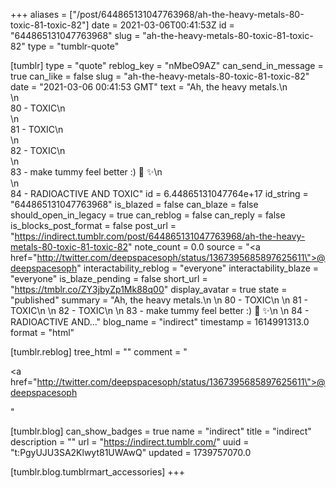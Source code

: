 +++
aliases = ["/post/644865131047763968/ah-the-heavy-metals-80-toxic-81-toxic-82"]
date = 2021-03-06T00:41:53Z
id = "644865131047763968"
slug = "ah-the-heavy-metals-80-toxic-81-toxic-82"
type = "tumblr-quote"

[tumblr]
type = "quote"
reblog_key = "nMbeO9AZ"
can_send_in_message = true
can_like = false
slug = "ah-the-heavy-metals-80-toxic-81-toxic-82"
date = "2021-03-06 00:41:53 GMT"
text = "Ah, the heavy metals.\n<br/>\n<br/>80 - TOXIC\n<br/>\n<br/>81 - TOXIC\n<br/>\n<br/>82 - TOXIC\n<br/>\n<br/>83 - make tummy feel better :) 🌈 ✨\n<br/>\n<br/>84 - RADIOACTIVE AND TOXIC"
id = 6.44865131047764e+17
id_string = "644865131047763968"
is_blazed = false
can_blaze = false
should_open_in_legacy = true
can_reblog = false
can_reply = false
is_blocks_post_format = false
post_url = "https://indirect.tumblr.com/post/644865131047763968/ah-the-heavy-metals-80-toxic-81-toxic-82"
note_count = 0.0
source = "<a href=\"http://twitter.com/deepspacesoph/status/1367395685897625611\">@deepspacesoph</a>"
interactability_reblog = "everyone"
interactability_blaze = "everyone"
is_blaze_pending = false
short_url = "https://tmblr.co/ZY3jbyZp1Mk88q00"
display_avatar = true
state = "published"
summary = "Ah, the heavy metals.\n \n 80 - TOXIC\n \n 81 - TOXIC\n \n 82 - TOXIC\n \n 83 - make tummy feel better :) 🌈 ✨\n \n 84 - RADIOACTIVE AND..."
blog_name = "indirect"
timestamp = 1614991313.0
format = "html"

[tumblr.reblog]
tree_html = ""
comment = "<p><a href=\"http://twitter.com/deepspacesoph/status/1367395685897625611\">@deepspacesoph</a></p>"

[tumblr.blog]
can_show_badges = true
name = "indirect"
title = "indirect"
description = ""
url = "https://indirect.tumblr.com/"
uuid = "t:PgyUJU3SA2Klwyt81UWAwQ"
updated = 1739757070.0

[tumblr.blog.tumblrmart_accessories]
+++
